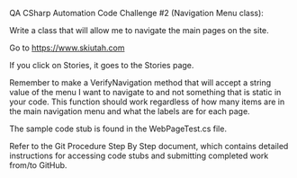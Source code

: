 QA CSharp Automation Code Challenge #2 (Navigation Menu class):

Write a class that will allow me to navigate the main pages on the site.

Go to https://www.skiutah.com

If you click on Stories, it goes to the Stories page.

Remember to make a VerifyNavigation method that will accept a string value of the menu I want to navigate to and
not something that is static in your code.  This function should work regardless of how many items are in the main
navigation menu and what the labels are for each page.

The sample code stub is found in the WebPageTest.cs file.


Refer to the Git Procedure Step By Step document, which contains detailed instructions for accessing code stubs and submitting completed work from/to GitHub.